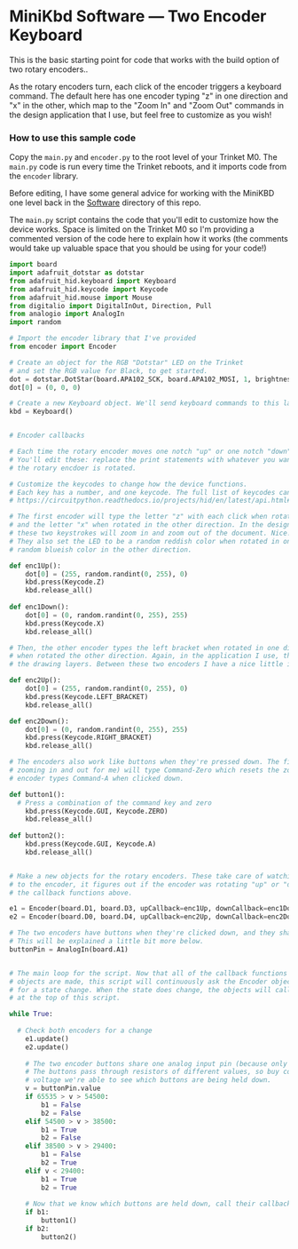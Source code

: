 # MiniKbd Software — Two Encoder Keyboard

This is the basic starting point for code that works with the build option of two rotary encoders..

As the rotary encoders turn, each click of the encoder triggers a keyboard command. The default here has one encoder typing "z" in one direction and "x" in the other, which map to the "Zoom In" and "Zoom Out" commands in the design application that I use, but feel free to customize as you wish!

### How to use this sample code

Copy the `main.py` and `encoder.py` to the root level of your Trinket M0. The `main.py` code is run every time the Trinket reboots, and it imports code from the `encoder` library.

Before editing, I have some general advice for working with the MiniKBD one level back in the [Software](../) directory of this repo.

The `main.py` script contains the code that you'll edit to customize how the device works. Space is limited on the Trinket M0 so I'm providing a commented version of the code here to explain how it works (the comments would take up valuable space that you should be using for your code!)

```python
import board
import adafruit_dotstar as dotstar
from adafruit_hid.keyboard import Keyboard
from adafruit_hid.keycode import Keycode
from adafruit_hid.mouse import Mouse
from digitalio import DigitalInOut, Direction, Pull
from analogio import AnalogIn
import random

# Import the encoder library that I've provided
from encoder import Encoder

# Create an object for the RGB "Dotstar" LED on the Trinket
# and set the RGB value for Black, to get started.
dot = dotstar.DotStar(board.APA102_SCK, board.APA102_MOSI, 1, brightness=0.1)
dot[0] = (0, 0, 0)

# Create a new Keyboard object. We'll send keyboard commands to this later.
kbd = Keyboard()


# Encoder callbacks

# Each time the rotary encoder moves one notch "up" or one notch "down" these functions are called
# You'll edit these: replace the print statements with whatever you want the device to do when
# the rotary encdoer is rotated.

# Customize the keycodes to change how the device functions.
# Each key has a number, and one keycode. The full list of keycodes can be found here:
# https://circuitpython.readthedocs.io/projects/hid/en/latest/api.html#adafruit-hid-keycode-keycode

# The first encoder will type the letter "z" with each click when rotated in one direction,
# and the letter "x" when rotated in the other direction. In the design appliaction I use,
# these two keystrokes will zoom in and zoom out of the document. Nice!
# They also set the LED to be a random reddish color when rotated in one direction, and a
# random blueish color in the other direction.

def enc1Up():
	dot[0] = (255, random.randint(0, 255), 0)
	kbd.press(Keycode.Z)
	kbd.release_all()
	
def enc1Down():
	dot[0] = (0, random.randint(0, 255), 255)
	kbd.press(Keycode.X)
	kbd.release_all()

# Then, the other encoder types the left bracket when rotated in one direction, and the right bracket
# when rotated the other direction. Again, in the application I use, these step up and down through
# the drawing layers. Between these two encoders I have a nice little interface!

def enc2Up():
	dot[0] = (255, random.randint(0, 255), 0)
	kbd.press(Keycode.LEFT_BRACKET)
	kbd.release_all()

def enc2Down():
	dot[0] = (0, random.randint(0, 255), 255)
	kbd.press(Keycode.RIGHT_BRACKET)
	kbd.release_all()

# The encoders also work like buttons when they're pressed down. The first encoeder (the one that was
# zooming in and out for me) will type Command-Zero which resets the zoom to 100%. The other
# encoder types Command-A when clicked down.

def button1():
  # Press a combination of the command key and zero
	kbd.press(Keycode.GUI, Keycode.ZERO)
	kbd.release_all()
	
def button2():
	kbd.press(Keycode.GUI, Keycode.A)
	kbd.release_all()


# Make a new objects for the rotary encoders. These take care of watching for changes in state
# to the encoder, it figures out if the encoder was rotating "up" or "down", and then calls
# the callback functions above.

e1 = Encoder(board.D1, board.D3, upCallback=enc1Up, downCallback=enc1Down)
e2 = Encoder(board.D0, board.D4, upCallback=enc2Up, downCallback=enc2Down)

# The two encoders have buttons when they're clicked down, and they share an analog input pin.
# This will be explained a little bit more below.
buttonPin = AnalogIn(board.A1)


# The main loop for the script. Now that all of the callback functions are defined, and the
# objects are made, this script will continuously ask the Encoder objects to update and check
# for a state change. When the state does change, the objects will call the callback functions 
# at the top of this script.

while True:
	
  # Check both encoders for a change
	e1.update()
	e2.update()
	
	# The two encoder buttons share one analog input pin (because only one pin is left!)
	# The buttons pass through resistors of different values, so buy comparing the analog
	# voltage we're able to see which buttons are being held down.
	v = buttonPin.value
	if 65535 > v > 54500:
		b1 = False
		b2 = False
	elif 54500 > v > 38500:
		b1 = True
		b2 = False
	elif 38500 > v > 29400:
		b1 = False
		b2 = True
	elif v < 29400:
		b1 = True
		b2 = True
    
	# Now that we know which buttons are held down, call their callback functions
	if b1:
		button1()
	if b2:
		button2()


```
